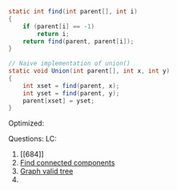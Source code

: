 ```java
static int find(int parent[], int i)
{
    if (parent[i] == -1)
        return i;
    return find(parent, parent[i]);
}
   
// Naive implementation of union()
static void Union(int parent[], int x, int y)
{
    int xset = find(parent, x);
    int yset = find(parent, y);
    parent[xset] = yset;
}
```

Optimized:

Questions:
LC:
1. [[684]]
2. [Find connected components](https://leetcode.ca/all/323.html)
3. [Graph valid tree](https://leetcode.ca/all/261.html)
4. 